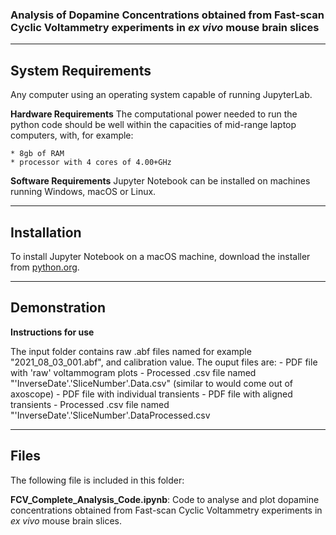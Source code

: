 ### Analysis of Dopamine Concentrations obtained from Fast-scan Cyclic Voltammetry experiments in _ex vivo_ mouse brain slices
------------------
## System Requirements
Any computer using an operating system capable of running JupyterLab.

**Hardware Requirements**
The computational power needed to run the python code should be well within the capacities of mid-range laptop computers, with, for example:

    * 8gb of RAM 
    * processor with 4 cores of 4.00+GHz 

**Software Requirements**
Jupyter Notebook can be installed on machines running Windows, macOS or Linux. 

------------------
## Installation
To install Jupyter Notebook on a macOS machine, download the installer from [python.org](python.org).

------------------
## Demonstration

**Instructions for use**

The input folder contains raw .abf files named for example "2021_08_03_001.abf", and calibration value. 
The ouput files are:
	 - PDF file with 'raw' voltammogram plots
	 - Processed .csv file named "'InverseDate'.'SliceNumber'.Data.csv" (similar to would come out of axoscope)
	 - PDF file with individual transients
	 - PDF file with aligned transients
	 - Processed .csv file named "'InverseDate'.'SliceNumber'.DataProcessed.csv
  
------------------
## Files
The following file is included in this folder:

**FCV_Complete_Analysis_Code.ipynb**: Code to analyse and plot dopamine concentrations obtained from Fast-scan Cyclic Voltammetry experiments in _ex vivo_ mouse brain slices.
